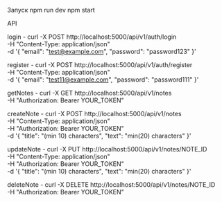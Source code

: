 Запуск
npm run dev
npm start

API

login - curl -X POST http://localhost:5000/api/v1/auth/login \
  -H "Content-Type: application/json" \
  -d '{
    "email": "test@example.com",
    "password": "password123"
  }'

register - curl -X POST http://localhost:5000/api/v1/auth/register \
  -H "Content-Type: application/json" \
  -d '{
    "email": "test11@example.com",
    "password": "password111"
  }'

getNotes - curl -X GET http://localhost:5000/api/v1/notes \
  -H "Authorization: Bearer YOUR_TOKEN"

createNote - curl -X POST http://localhost:5000/api/v1/notes \
  -H "Content-Type: application/json" \
  -H "Authorization: Bearer YOUR_TOKEN" \
  -d '{
    "title": "(min 10) characters",
    "text": "min(20) characters"
  }'

updateNote - curl -X PUT http://localhost:5000/api/v1/notes/NOTE_ID \
  -H "Content-Type: application/json" \
  -H "Authorization: Bearer YOUR_TOKEN" \
  -d '{
    "title": "(min 10) characters",
    "text": "min(20) characters"
  }'

deleteNote - curl -X DELETE http://localhost:5000/api/v1/notes/NOTE_ID \
  -H "Authorization: Bearer YOUR_TOKEN"
